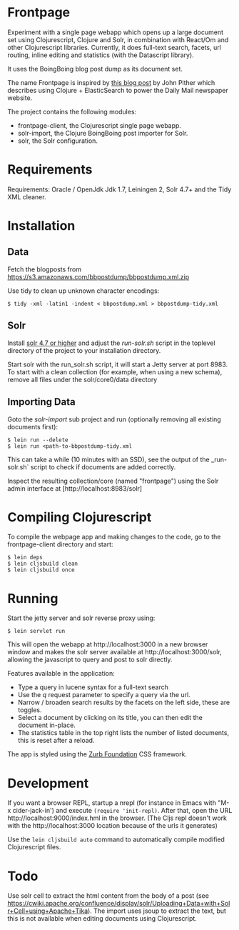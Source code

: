 # Frontpage

Experiment with a single page webapp which opens up a large document set
using Clojurescript, Clojure and Solr, in combination with
React/Om and other Clojurescript libraries. Currently, it does full-text
search, facets, url routing, inline editing and statistics (with the
Datascript library).

It uses the BoingBoing blog post dump as its document set.

The name Frontpage is inspired by [this blog post](http://www.pitheringabout.com/?p=1018) by John Pither which describes
using Clojure + ElasticSearch to power the Daily Mail newspaper website.

The project contains the following modules:
* frontpage-client, the Clojurescript single page webapp.
* solr-import, the Clojure BoingBoing post importer for Solr.
* solr, the Solr configuration.


# Requirements

Requirements: Oracle / OpenJdk Jdk 1.7, Leiningen 2, Solr 4.7+ and
the Tidy XML cleaner.

# Installation

## Data

Fetch the blogposts from https://s3.amazonaws.com/bbpostdump/bbpostdump.xml.zip

Use tidy to clean up unknown character encodings:
```
$ tidy -xml -latin1 -indent < bbpostdump.xml > bbpostdump-tidy.xml
```

## Solr
Install [solr 4.7 or higher](http://lucene.apache.org/solr) and adjust the
_run-solr.sh_ script in the toplevel directory of the project to your installation directory.

Start solr with the run_solr.sh script, it will start a Jetty server at port 8983.
To start with a clean collection (for example, when using a new schema), remove all files under the
solr/core0/data directory

## Importing Data
Goto the _solr-import_ sub project and run (optionally removing all
existing documents first):
```
$ lein run --delete
$ lein run <path-to-bbpostdump-tidy.xml
```

This can take a while (10 minutes with an SSD), see the output of the _run-solr.sh` script to check
if documents are added correctly.

Inspect the resulting collection/core (named "frontpage") using the Solr admin interface
at [http://localhost:8983/solr]

# Compiling Clojurescript
To compile the webpage app and making changes to the code, go to the frontpage-client directory and start:
```
$ lein deps
$ lein cljsbuild clean
$ lein cljsbuild once
```

# Running

Start the jetty server and solr reverse proxy using:
```
$ lein servlet run
```
This will open the webapp at http://localhost:3000 in a new browser window
and makes the solr server available at http://localhost:3000/solr, allowing
the javascript to query and post to solr directly.

Features available in the application:

* Type a query in lucene syntax for a full-text search
* Use the _q_ request parameter to specify a query via the url.
* Narrow / broaden search results by the facets on the left side, these are toggles.
* Select a document by clicking on its title, you can then edit the
  document in-place.
* The statistics table in the top right lists the number of listed
  documents, this is reset after a reload.

The app is styled using the [Zurb Foundation](foundation.zurb.com) CSS framework.

# Development
If you want a browser REPL, startup a nrepl (for instance in Emacs with "M-x
cider-jack-in') and execute
`(require 'init-repl)`. After that, open the  URL
http://localhost:9000/index.hml in the browser. (The Cljs repl doesn't work with the
http://localhost:3000 location because of the urls it generates)

Use the `lein cljsbuild auto` command to automatically compile modified
Clojurescript files.

# Todo
Use solr cell to extract the html content from the body of a post (see
https://cwiki.apache.org/confluence/display/solr/Uploading+Data+with+Solr+Cell+using+Apache+Tika).
The import uses jsoup to extract the text, but this is not available when
editing documents using Clojurescript.

